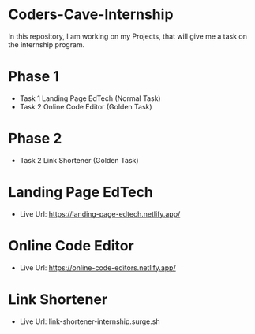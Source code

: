 # Coders-Cave-Internship
In this repository, I am working on my Projects, that will give me a task on the internship program.

# Phase 1

- Task 1 Landing Page EdTech (Normal Task)
- Task 2 Online Code Editor (Golden Task)

# Phase 2

- Task 2 Link Shortener (Golden Task)

  
# Landing Page EdTech 

- Live Url: https://landing-page-edtech.netlify.app/

# Online Code Editor

- Live Url: https://online-code-editors.netlify.app/

# Link Shortener

- Live Url: link-shortener-internship.surge.sh
